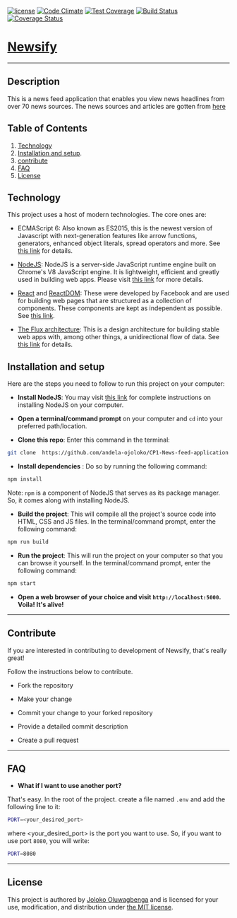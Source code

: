 [![license](https://img.shields.io/github/license/mashape/apistatus.svg)]()
[![Code Climate](https://codeclimate.com/github/andela-ojoloko/CP1-News-feed-application//badges/gpa.svg)](https://codeclimate.com/github/andela-ojoloko/CP1-News-feed-application/)
[![Test Coverage](https://codeclimate.com/github/andela-ojoloko/CP1-News-feed-application/coverage.svg)](https://codeclimate.com/github/andela-ojoloko/CP1-News-feed-application/coverage)
[![Build Status](https://travis-ci.org/andela-ojoloko/CP1-News-feed-application.svg?branch=develop)](https://travis-ci.org/andela-ojoloko/CP1-News-feed-application)
<a href='https://coveralls.io/github/andela-ojoloko/CP1-News-feed-application?branch=develop'><img src='https://coveralls.io/repos/github/andela-ojoloko/CP1-News-feed-application/badge.svg?branch=develop' alt='Coverage Status' /></a>
# [Newsify](https://peaceful-hollows-52077.herokuapp.com)


----
## Description

This is a news feed application that enables you view news headlines from over 70 news sources.
The news sources and articles are gotten from [here](https://newsapi.org/#documentation)

## Table of Contents

  1. [Technology](#technology)
  1. [Installation and setup](#installation-and-setup).
  1. [contribute](#contribute)
  1. [FAQ](#faq)
  1. [License](#license)

## Technology

This project uses a host of modern technologies. The core ones are:

- ECMAScript 6: Also known as ES2015, this is the newest version of Javascript with next-generation features like arrow functions, generators, enhanced object literals, 
spread operators and more. See [this link](https://en.wikipedia.org/wiki/ECMAScript) for details.

- [NodeJS](https://nodejs.org): NodeJS is a server-side JavaScript runtime engine built 
on Chrome's V8 JavaScript engine. It is lightweight, efficient and greatly used in building web apps. Please visit [this link](https://nodejs.org) for more details.

- [React](https://facebook.github.io/react/) and [ReactDOM](https://facebook.github.io/react/docs/react-dom.html): 
These were developed by Facebook and are used for building web pages that are structured as a collection of components. These components are kept as independent as possible. See [this link](https://facebook.github.io/react/).

- [The Flux architecture](https://facebook.github.io/flux/): This is a design architecture for building stable web apps with, among other things, a unidirectional flow of data. See [this link](https://facebook.github.io/flux/) 
for details.


## Installation and setup

Here are the steps you need to follow to run this project on your computer:
- **Install NodeJS**: You may visit [this link](https://nodejs.org/en/download/) for complete 
instructions on installing NodeJS on your computer.

- **Open a terminal/command prompt** on your computer and `cd` into your preferred path/location.

- **Clone this repo**: Enter this command in the terminal:

``` bash
git clone  https://github.com/andela-ojoloko/CP1-News-feed-application
```

- **Install dependencies** : Do so by running the following command:

``` bash
npm install
```
Note: `npm` is a component of NodeJS that serves as its package manager. So, it comes along with installing NodeJS.

- **Build the project**: This will compile all the project's source code into HTML, CSS and JS files. In 
the terminal/command prompt, enter the following command:

``` bash
npm run build
```

- **Run the project**: This will run the project on your computer so that you can browse it yourself. In the 
terminal/command prompt, enter the following command:

``` bash
npm start
```

- **Open a web browser of your choice and visit `http://localhost:5000`. Voila! It's alive!**


----
## Contribute

If you are interested in contributing to development of Newsify, that's really great!

Follow the instructions below to contribute.

- Fork the repository

- Make your change

- Commit your change to your forked repository 

- Provide a detailed commit description 

- Create a pull request

----
## FAQ

- **What if I want to use another port?**

That's easy. In the root of the project. create a file named `.env` and add the following line to it:

``` bash
PORT=<your_desired_port>
```

where <your\_desired\_port> is the port you want to use. So, if you want to use port `8080`, you will write:

``` bash 
PORT=8080
```
----
## License
This project is authored by [Joloko Oluwagbenga]() and is licensed 
for your use, modification, and distribution under [the MIT license](https://en.wikipedia.org/wiki/MIT_License).